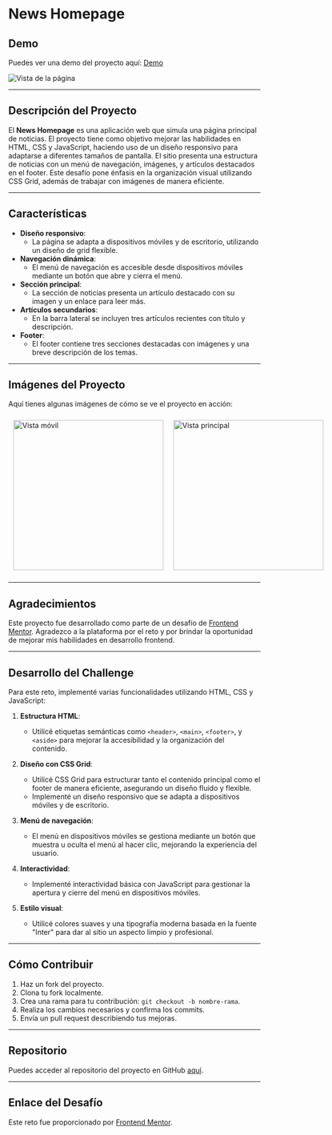 # News Homepage

## Demo
Puedes ver una demo del proyecto aquí: [Demo](https://juserdev.github.io/12-JS-Challenge/)

![Vista de la página](https://res.cloudinary.com/dz209s6jk/image/upload/v1716303124/Challenges/vwwgu7qn7emmj2vqboax.jpg)

---

## Descripción del Proyecto
El **News Homepage** es una aplicación web que simula una página principal de noticias. El proyecto tiene como objetivo mejorar las habilidades en HTML, CSS y JavaScript, haciendo uso de un diseño responsivo para adaptarse a diferentes tamaños de pantalla. El sitio presenta una estructura de noticias con un menú de navegación, imágenes, y artículos destacados en el footer. Este desafío pone énfasis en la organización visual utilizando CSS Grid, además de trabajar con imágenes de manera eficiente.

---

## Características
- **Diseño responsivo**:
  - La página se adapta a dispositivos móviles y de escritorio, utilizando un diseño de grid flexible.
- **Navegación dinámica**:
  - El menú de navegación es accesible desde dispositivos móviles mediante un botón que abre y cierra el menú.
- **Sección principal**:
  - La sección de noticias presenta un artículo destacado con su imagen y un enlace para leer más.
- **Artículos secundarios**:
  - En la barra lateral se incluyen tres artículos recientes con título y descripción.
- **Footer**:
  - El footer contiene tres secciones destacadas con imágenes y una breve descripción de los temas.

---

## Imágenes del Proyecto
Aquí tienes algunas imágenes de cómo se ve el proyecto en acción:

<div style="display: flex; justify-content: space-between;">
    <img src="https://res.cloudinary.com/dz209s6jk/image/upload/v1716303124/Challenges/gepz98zjjyybago1gj1o.jpg" alt="Vista móvil" style="height: 300px; width: auto; margin: 10px;">
    <img src="https://res.cloudinary.com/dz209s6jk/image/upload/v1716303124/Challenges/vwwgu7qn7emmj2vqboax.jpg" alt="Vista principal" style="height: 300px; width: auto; margin: 10px;">
</div>


---

## Agradecimientos
Este proyecto fue desarrollado como parte de un desafío de [Frontend Mentor](https://www.frontendmentor.io). Agradezco a la plataforma por el reto y por brindar la oportunidad de mejorar mis habilidades en desarrollo frontend.

---

## Desarrollo del Challenge
Para este reto, implementé varias funcionalidades utilizando HTML, CSS y JavaScript:

1. **Estructura HTML**:
   - Utilicé etiquetas semánticas como `<header>`, `<main>`, `<footer>`, y `<aside>` para mejorar la accesibilidad y la organización del contenido.
   
2. **Diseño con CSS Grid**:
   - Utilicé CSS Grid para estructurar tanto el contenido principal como el footer de manera eficiente, asegurando un diseño fluido y flexible.
   - Implementé un diseño responsivo que se adapta a dispositivos móviles y de escritorio.

3. **Menú de navegación**:
   - El menú en dispositivos móviles se gestiona mediante un botón que muestra u oculta el menú al hacer clic, mejorando la experiencia del usuario.

4. **Interactividad**:
   - Implementé interactividad básica con JavaScript para gestionar la apertura y cierre del menú en dispositivos móviles.

5. **Estilo visual**:
   - Utilicé colores suaves y una tipografía moderna basada en la fuente "Inter" para dar al sitio un aspecto limpio y profesional.

---

## Cómo Contribuir
1. Haz un fork del proyecto.
2. Clona tu fork localmente.
3. Crea una rama para tu contribución: `git checkout -b nombre-rama`.
4. Realiza los cambios necesarios y confirma los commits.
5. Envía un pull request describiendo tus mejoras.

---

## Repositorio
Puedes acceder al repositorio del proyecto en GitHub [aquí](https://github.com/JuSeRDev/news-homepage).

---

## Enlace del Desafío
Este reto fue proporcionado por [Frontend Mentor](https://www.frontendmentor.io).

